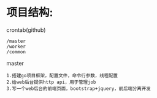 # 项目结构:

crontab(github)

    /master
    /worker
    /common
    
master

    1.搭建go项目框架，配置文件，命令行参数，线程配置
    2.给web后台提供http api，用于管理job
    3.写一个web后台的前端页面，bootstrap+jquery，前后端分离开发
